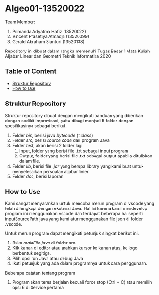 # Algeo01-13520022

Team Member:

1. Primanda Adyatma Hafiz (13520022)
2. Vincent Prasetiya Atmadja (13520099)
3. Gerald Abraham Sianturi (13520138)

Repository ini dibuat dalam rangka memenuhi Tugas Besar 1 Mata Kuliah Aljabar Linear dan Geometri Teknik Informatika 2020

## Table of Content

- [Struktur Repository](#struktur-repository)
- [How to Use](#how-to-use)

## Struktur Repository

Struktur repository dibuat dengan mengikuti panduan yang diberikan dengan sedikit improvisasi, yaitu dibagi menjadi 5 folder dengan spesifikasinya sebagai berikut.

1. Folder *bin*, berisi *java bytecode* (*.*class*)
2. Folder *src*, berisi *source code* dari program Java
3. Folder *test*, akan berisi 2 folder lagi
    1. Input, folder yang berisi file .txt sebagai input program
    2. Output, folder yang berisi file .txt sebagai output apabila dituliskan dalam file.
4. Folder *lib*, berisi file *.jar* yang berupa library yang kami buat untuk menyelesaikan persoalan aljabar linier.
4. Folder *doc*, berisi laporan

## How to Use

Kami sangat menyarankan untuk mencoba merun program di vscode yang telah dilengkapi dengan ekstensi Java. Hal ini karena kami mendevelop program ini menggunakan vscode dan terdapat beberapa hal seperti inputSourcePath java yang kami atur menggunakan file json di folder .vscode. 

Untuk merun program dapat mengikuti petunjuk singkat berikut ini.

1. Buka *mainFile.java* di folder src.
2. Klik kanan di editor atau arahkan kursor ke kanan atas, ke logo berbentuk segitiga.
3. Pilih opsi run Java atau debug Java
4. Ikuti petunjuk yang ada dalam programnya untuk cara penggunaan.

Beberapa catatan tentang program

1. Program akan terus berjalan kecuali force stop (Ctrl + C) atau memilih opsi 6 di Service pertama. 
